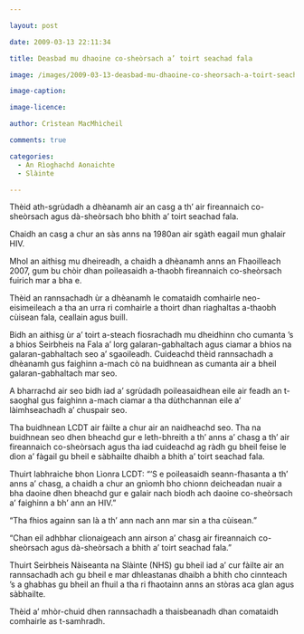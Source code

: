 ```yaml
---

layout: post

date: 2009-03-13 22:11:34

title: Deasbad mu dhaoine co-sheòrsach a’ toirt seachad fala

image: /images/2009-03-13-deasbad-mu-dhaoine-co-sheorsach-a-toirt-seachad-fala.jpg

image-caption:

image-licence:

author: Crìstean MacMhìcheil

comments: true

categories:
  - An Rìoghachd Aonaichte
  - Slàinte

---
```


Thèid ath-sgrùdadh a dhèanamh air an casg a th&#8217; air fireannaich co-sheòrsach agus dà-sheòrsach bho bhith a&#8217; toirt seachad fala.

<!--more-->

Chaidh an casg a chur an sàs anns na 1980an air sgàth eagail mun ghalair HIV.

Mhol an aithisg mu dheireadh, a chaidh a dhèanamh anns an Fhaoilleach 2007, gum bu chòir dhan poileasaidh a-thaobh fireannaich co-sheòrsach fuirich mar a bha e.

Thèid an rannsachadh ùr a dhèanamh le comataidh comhairle neo-eisimeileach a tha an urra ri comhairle a thoirt dhan riaghaltas a-thaobh cùisean fala, ceallain agus buill.

Bidh an aithisg ùr a&#8217; toirt a-steach fiosrachadh mu dheidhinn cho cumanta &#8217;s a bhios Seirbheis na Fala a&#8217; lorg galaran-gabhaltach agus ciamar a bhios na galaran-gabhaltach seo a&#8217; sgaoileadh. Cuideachd thèid rannsachadh a dhèanamh gus faighinn a-mach cò na buidhnean as cumanta air a bheil galaran-gabhaltach mar seo.

A bharrachd air seo bidh iad a&#8217; sgrùdadh poileasaidhean eile air feadh an t-saoghal gus faighinn a-mach ciamar a tha dùthchannan eile a&#8217; làimhseachadh a&#8217; chuspair seo.

Tha buidhnean LCDT air fàilte a chur air an naidheachd seo. Tha na buidhnean seo dhen bheachd gur e leth-bhreith a th&#8217; anns a&#8217; chasg a th&#8217; air fireannaich co-sheòrsach agus tha iad cuideachd ag ràdh gu bheil feise le dìon a&#8217; fàgail gu bheil e sàbhailte dhaibh a bhith a&#8217; toirt seachad fala.

Thuirt labhraiche bhon Lìonra LCDT: &#8220;&#8216;S e poileasaidh seann-fhasanta a th&#8217; anns a&#8217; chasg, a chaidh a chur an gnìomh bho chionn deicheadan nuair a bha daoine dhen bheachd gur e galair nach biodh ach daoine co-sheòrsach a&#8217; faighinn a bh&#8217; ann an HIV.&#8221;

&#8220;Tha fhios againn san là a th&#8217; ann nach ann mar sin a tha cùisean.&#8221;

&#8220;Chan eil adhbhar clionaigeach ann airson a&#8217; chasg air fireannaich co-sheòrsach agus dà-sheòrsach a bhith a&#8217; toirt seachad fala.&#8221;

Thuirt Seirbheis Nàiseanta na Slàinte (NHS) gu bheil iad a&#8217; cur fàilte air an rannsachadh ach gu bheil e mar dhleastanas dhaibh a bhith cho cinnteach &#8217;s a ghabhas gu bheil an fhuil a tha ri fhaotainn anns an stòras aca glan agus sàbhailte.

Thèid a&#8217; mhòr-chuid dhen rannsachadh a thaisbeanadh dhan comataidh comhairle as t-samhradh.
